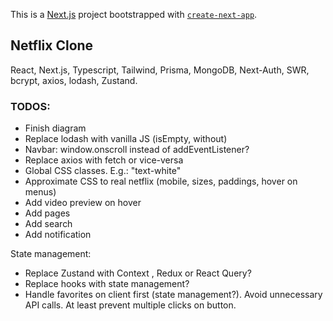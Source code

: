 This is a [Next.js](https://nextjs.org/) project bootstrapped with [`create-next-app`](https://github.com/vercel/next.js/tree/canary/packages/create-next-app).

## Netflix Clone

React, Next.js, Typescript, Tailwind, Prisma, MongoDB, Next-Auth, SWR, bcrypt, axios, lodash, Zustand.

### TODOS:

- Finish diagram
- Replace lodash with vanilla JS (isEmpty, without)
- Navbar: window.onscroll instead of addEventListener?
- Replace axios with fetch or vice-versa
- Global CSS classes. E.g.: "text-white"
- Approximate CSS to real netflix (mobile, sizes, paddings, hover on menus)
- Add video preview on hover
- Add pages
- Add search
- Add notification

State management:

- Replace Zustand with Context , Redux or React Query?
- Replace hooks with state management?
- Handle favorites on client first (state management?). Avoid unnecessary API calls. At least prevent multiple clicks on button.
